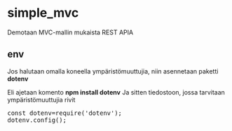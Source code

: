 # simple_mvc

Demotaan MVC-mallin mukaista REST APIA

## env
Jos halutaan omalla koneella ympäristömuuttujia, niin asennetaan paketti **dotenv**

Eli ajetaan komento **npm install dotenv**
Ja sitten tiedostoon, jossa tarvitaan ympäristömuuttujia rivit 
<pre>
const dotenv=require('dotenv');
dotenv.config();
</pre>